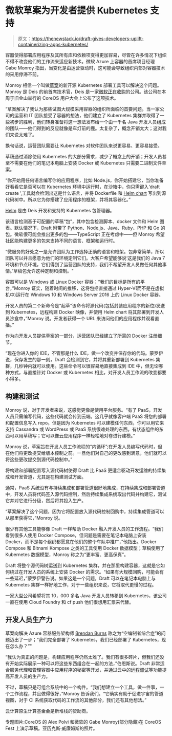 # 微软草案为开发者提供 Kubernetes 支持

> 原文：<https://thenewstack.io/draft-gives-developers-uplift-containerizing-apps-kubernetes/>

容器使得部署应用程序及其所有库和依赖项变得更加容易，尽管在许多情况下组织不得不改变他们的工作流来适应新技术。微软 Azure 上容器的首席项目经理 Gabe Monroy 指出，当变化是由运营驱动时，这可能会导致组织内部对容器技术的采用停滞不前。

Monroy 相信一个叫做[草案](https://github.com/Azure/draft)的新开源 Kubernetes 部署工具可以解决这个问题。Monroy 是 Deis 的前首席技术官，Deis 是一家[微软正在收购](https://deis.com/blog/2017/deis-to-join-microsoft/)的公司。该公司在本周于旧金山举行的 CoreOS 用户大会上公布了这项技术。

“草案解决了我认为那些试图大规模采用容器的组织所面临的首要问题。当一家公司的运营和 IT 团队接受了容器的想法，他们建立了 Kubernetes 集群并取得了一些初步的胜利，他们转身准备将这一想法发布给一个由一千名 Java 开发人员组成的团队——他们得到的反应就像是车灯前的鹿。太复杂了，概念开销太大；这对我们来说太难了。

换句话说，运营团队需要让 Kubernetes 对软件团队来说更容易、更容易接受。

草稿通过消除使用 Kubernetes 的大部分需求，减少了概念上的开销；开发人员甚至不需要在他们的笔记本电脑上安装 Docker 或 Kubernetes 只需要二进制文件草案。

“你开始用任何语言编写你的应用程序，比如 Node.js，你开始搭建它，当你准备好看看它是否可以在 Kubernetes 环境中运行时，在沙箱中，你只需键入‘draft create ’,工具就会检测出这是什么语言，并将 Dockerfile 和 [Helm chart](https://github.com/kubernetes/helm) 写出到源代码树中。所以它为你搭建了应用程序的框架，并将其容器化。”

[Helm](https://helm.sh/) 是由 Deis 开发和支持的 Kubernetes 包管理器。

该语言检测基于可配置的草稿“包”，其中包含检测脚本、docker 文件和 Helm 图表。默认情况下，Draft 附带了 Python、Node.js、Java、Ruby、PHP 和 Go 的包。微软很可能会推出更多的包——TypeScript 正在考虑中——但 Monroy 希望社区能构建更多的包来支持不同的语言、框架和运行时。

“微服务的好处之一是允许团队为工作选择正确的语言和框架。包非常简单，所以团队可以并且愿意为他们的环境定制它们。大客户希望能够说‘这是我们的 Java 7 环境和节点环境，它们得到了运营团队的支持，我们不希望开发人员做任何其他事情。’草稿包允许这种定制和控制。"

容器可以是 Windows 或 Linux Docker 容器；“我们的目标是所有的平台，”Monroy 证实，随着时间的推移，这将包括直接通过 Hyper-V(而不是在虚拟机中)运行在 Windows 10 和 Windows Server 2016 上的 Linux Docker 容器。

开发人员的第二个新命令是“起草”该命令将源代码(包括封装应用程序的新位)发送到 Kubernetes，远程构建 Docker 映像，并使用 Helm chart 将其部署到开发人员沙盒中，”Monroy 说。开发者获得一个 URL 来访问他们的应用程序并观看直播。”

作为向开发人员提供草案的一部分，运营团队已经建立了所需的 Docker 注册细节。

“现在你进入你的 IDE，不管那是什么 IDE，做一个改变并保存你的代码。蒙罗伊说，保存发生的那一刻，Draft 会检测到它，并将其重新部署到 Kubernetes 集群，几秒钟内就可以使用。这些命令可以很容易地直接集成到 IDE 中，但无论哪种方式，与直接针对 Docker 或 Kubernetes 相比，对开发人员工作流的改变都要小得多。

## 构建和测试

Monroy 说，对于开发者来说，这感觉更像是使用平台服务。“有了 PaaS，开发人员只需编写代码，这些代码就会传到云端。这几乎就像客户端 PaaS 将您的部署和配置信息写入 repo。但是因为 Kubernetes 可以建模任何东西，你可以用它来支持 Cassandra 或 WordPress 或 PaaS 系统很难处理的东西。有状态组件的东西可以用草稿写；它可以像云应用程序一样轻松地对卷进行建模。”

Monroy 说，草案旨在开发人员工作流程的“内循环”;在开发人员编写代码时，但在他们将更改提交给版本控制之前。一旦他们对自己的更改感到满意，他们就可以将这些更改提交到源代码控制中。”

将构建和部署配置写入源代码树使得 Draft 比 PaaS 更适合驱动开发运维的持续集成和开发管道，尤其是在构建测试方面。

通常，PaaS 系统没有与持续集成和部署管道很好地集成，在持续集成和部署管道中，开发人员将代码签入源代码控制，然后持续集成系统取出代码并构建它，测试它并对它进行分级，然后将其投入生产。

“草案解决了这个问题，因为它将配置放入源代码控制回购中，持续集成管道可以从那里获得它，”Monroy 说。

很少有其他工具能够像 Draft 一样帮助 Docker 融入开发人员的工作流程。“我们看到很多人使用 Docker Compose，但问题是需要在笔记本电脑上安装 Docker，而不是每个组织都愿意在他们的整个车队中推广，”他指出。Docker Compose 和 Bitnami Kompose 之类的工具使用 Docker 数据模型；草稿使用了 Kubernetes 数据模型，Monroy 称之为“更丰富、更高保真”。

Draft 将整个源代码树运送到 Kubernetes 集群，并在那里构建容器，这就是它如何绕过在开发人员的系统上安装 Docker 的需求。“如果有大规模回购，可能会有一些延迟，”蒙罗伊警告说。如果这是一个问题，Draft 可以在笔记本电脑上与 Kubernetes 集群一样好地工作，对于一些组织来说，它将取代更慢的过程。

一家大型公司希望将其 10，000 多名 Java 开发人员转移到 Kubernetes，该公司一直在使用 Cloud Foundry 和 cf push 他们很想用汇票来代替。

## 开发人员生产力

草案向解决 Azure 容器服务架构师 [Brendan Burns](https://github.com/brendandburns) 称之为“空编制者综合症”的问题迈出了一步；“我们完全部署了 Kubernetes，我们已经部署了 Kubernetes，现在怎么办？”"

“我认为真正的问题是，构建应用程序仍然太难了。我们有很多碎片，但我们还没有开始实际展示一种可以将这些东西组合在一起的方法，”伯恩斯说。Draft 非常适合服务代理和管理容器中应用程序的秘密等开发，并通过云中的[远程调试](https://thenewstack.io/understanding-azure-container-service-azure-service-fabric/)等功能提高开发人员的生产力。

不过，草稿只是可组合系统中的一个构件。“我们想建立一个工具，做一件事，一个工作流程，并且做得很好，”Monroy 告诉我们。“它确实有助于促进宇宙的管道视图，对于 CI 系统获取代码的工作流的其他部分，我们还有其他想法。”

云计算原生计算基金会是新堆栈的赞助商。

专题图片:CoreOS 的 Alex Polvi 和微软的 Gabe Monroy(部分隐藏)在 CoreOS Fest 上演示草稿。亚历克斯·威廉姆斯的照片。

<svg xmlns:xlink="http://www.w3.org/1999/xlink" viewBox="0 0 68 31" version="1.1"><title>Group</title> <desc>Created with Sketch.</desc></svg>